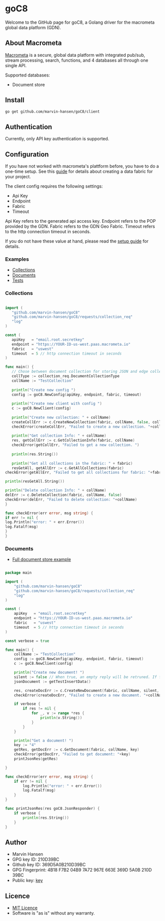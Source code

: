# goC8

Welcome to the GitHub page for goC8, a Golang driver for the macrometa global data platform (GDN).

## About Macrometa

[Macrometa](https://www.macrometa.com/) is a secure, global data platform with integrated pub/sub, stream processing,
search, functions, and 4 databases all through one single API.

Supported databases:

* Document store

## Install

```Bash
go get github.com/marvin-hansen/goC8/client
```

## Authentication

Currently, only API key authentication is supported.

## Configuration

If you have not worked with macrometa's plattform before, you have to do a one-time setup. See this [guide](setup.md)
for details about creating a data fabric for your project.

The client config requires the following settings:

* Api Key
* Endpoint
* Fabric
* Timeout

Api Key refers to the generated api access key. Endpoint refers to the POP provided by the GDN. Fabric refers to the GDN
Geo Fabric. Timeout refers to the http connection timeout in seconds.

If you do not have these value at hand, please read the [setup guide](setup.md) for details.

### Examples

* [Collections](examples/collections)
* [Documents](examples/documentstore)
* [Tests](tests)

### Collections

```Go

import (
   "github.com/marvin-hansen/goC8"
   "github.com/marvin-hansen/goC8/requests/collection_req"
   "log"
)

const (
   apiKey   = "email.root.secretkey"
   endpoint = "https://YOUR-ID-us-west.paas.macrometa.io"
   fabric   = "uswest"
   timeout  = 5 // http connection timeout in seconds
)

func main() {
   // Chose between document collection for storing JSON and edge collections that are used for graphs.
   collType := collection_req.DocumentCollectionType
   collName := "TestCollection"
   
   println("Create new config ")
   config := goC8.NewConfig(apiKey, endpoint, fabric, timeout)
   
   println("Create new client with config ")
   c := goC8.NewClient(config)
   
   println("Create new collection: " + collName)
   createCollErr := c.CreateNewCollection(fabric, collName, false, collType)
   checkError(createCollErr, "Failed to create a new collection. "+collName)
   
   println("Get collection Info: " + collName)
   res, getCollErr := c.GetCollectionInfo(fabric, collName)
   checkError(getCollErr, "Failed to get a new collection. ")
   
   println(res.String())
   
   println("Get all collections in the fabric: " + fabric)
   resGetAll, getAllErr := c.GetAllCollections(fabric)
checkError(getAllErr, "Failed to get all collections for fabric: "+fabric)

println(resGetAll.String())

println("Delete collection Info: " + collName)
delErr := c.DeleteCollection(fabric, collName, false)
checkError(delErr, "Failed to delete collection: "+collName)
}

func checkError(err error, msg string) {
if err != nil {
log.Println("error: " + err.Error())
log.Fatalf(msg)
}
}
```

### Documents

* [Full document store example](examples/documentstore)

```Go

package main

import (
	"github.com/marvin-hansen/goC8"
	"github.com/marvin-hansen/goC8/requests/collection_req"
	"log"
)

const (
	apiKey   = "email.root.secretkey"
	endpoint = "https://YOUR-ID-us-west.paas.macrometa.io"
	fabric   = "uswest"
	timeout  = 5 // http connection timeout in seconds
)

const verbose = true

func main() {
	collName := "TestCollection"
	config := goC8.NewConfig(apiKey, endpoint, fabric, timeout)
	c := goC8.NewClient(config)

	println("Create new document! ")
	silent := false // When true, an empty reply will be retruned. If false, the document ID will be returned
	jsonDocument := getTestInsertData()

	res, createDocErr := c.CreateNewDocument(fabric, collName, silent, jsonDocument, nil)
	checkError(createDocErr, "Failed to create a new document. "+collName)

	if verbose {
		if res != nil {
			for _, v := range *res {
				println(v.String())
			}
		}
	}

	println("Get a document! ")
	key := "4"
	getRes, getDocErr := c.GetDocument(fabric, collName, key)
	checkError(getDocErr, "Failed to get document: "+key)
	printJsonRes(getRes)

}

func checkError(err error, msg string) {
	if err != nil {
		log.Println("error: " + err.Error())
		log.Fatalf(msg)
	}
}

func printJsonRes(res goC8.JsonResponder) {
	if verbose {
		println(res.String())
	}
}
```

## Author

* Marvin Hansen
* GPG key ID: 210D39BC
* Github key ID: 369D5A0B210D39BC
* GPG Fingerprint: 4B18 F7B2 04B9 7A72 967E 663E 369D 5A0B 210D 39BC
* Public key: [key](pubkey.txt)

## Licence

* [MIT Licence](LICENSE)
* Software is "as is" without any warranty. 